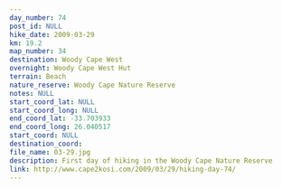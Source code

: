 ```yaml
---
day_number: 74
post_id: NULL
hike_date: 2009-03-29
km: 19.2
map_number: 34
destination: Woody Cape West
overnight: Woody Cape West Hut
terrain: Beach
nature_reserve: Woody Cape Nature Reserve
notes: NULL
start_coord_lat: NULL
start_coord_long: NULL
end_coord_lat: -33.703933
end_coord_long: 26.040517
start_coord: NULL
destination_coord: 
file_name: 03-29.jpg
description: First day of hiking in the Woody Cape Nature Reserve
link: http://www.cape2kosi.com/2009/03/29/hiking-day-74/
---
```

